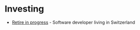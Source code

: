 # Investing

- [Retire in progress](http://retireinprogress.com/) - Software developer living in Switzerland
